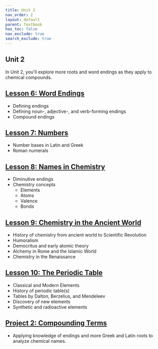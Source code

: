 ```yaml
---
title: Unit 2
nav_order: 2
layout: default
parent: Textbook
has_toc: false
nav_exclude: true
search_exclude: true
---
```


## Unit 2

In Unit 2, you'll explore more roots and word endings as they apply to chemical compounds. 

[Lesson 6: Word Endings](./lesson6-suffixes/)
-

- Defining endings
- Defining noun-, adjective-, and verb-forming endings
- Compound endings

[Lesson 7: Numbers](./lesson7-numbers/)
-

- Number bases in Latin and Greek
- Roman numerals

[Lesson 8: Names in Chemistry](./lesson8-chem-names/)
-

- Diminutive endings
- Chemistry concepts
    - Elements
    - Atoms
    - Valence
    - Bonds

[Lesson 9: Chemistry in the Ancient World](./lesson9-ancient-chemistry/)
-

- History of chemistry from ancient world to Scientific Revolution
- Humoralism
- Democritus and early atomic theory
- Alchemy in Rome and the Islamic World
- Chemistry in the Renaissance

[Lesson 10: The Periodic Table](./lesson10-periodic-table/)
-

- Classical and Modern Elements
- History of periodic table(s)
- Tables by Dalton, Berzelius, and Mendeleev
- Discovery of new elements
- Synthetic and radioactive elements 

[Project 2: Compounding Terms](./project2-compounds/)
-

- Applying knowledge of endings and more Greek and Latin roots to analyze chemical names.
